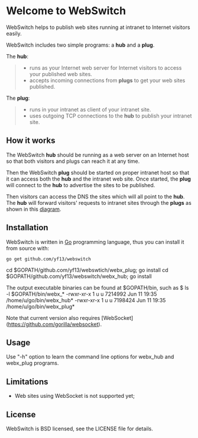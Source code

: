Welcome to WebSwitch
===================

WebSwitch helps to publish web sites running at intranet to Internet visitors easily. 

WebSwitch includes two simple programs: a **hub** and a **plug**. 

The **hub**:

 > - runs as your Internet web server for Internet visitors to access your published web sites. 
 > - accepts incoming connections from **plugs** to get your web sites published.

The **plug**: 

> 
> - runs in your intranet as client of your intranet site.
> - uses outgoing TCP connections to the **hub** to publish your intranet site.

How it works
-------------

The WebSwitch **hub** should be running as a web server on an Internet host so that both visitors 
and plugs can reach it at any time. 

Then the WebSwitch **plug** should be started on proper intranet host so that it can access both
the **hub** and the intranet web site. Once started, the **plug** will connect to the **hub** to
advertise the sites to be published.

Then visitors can access the DNS the sites which will all point to the **hub**. The **hub** will forward visitors' requests to intranet sites through the **plugs** as shown in this [diagram](./how-it-works.png). 


Installation 
-------------

WebSwitch is written in [Go](http://golang.org) programming language, thus you can install it from source with:

	go get github.com/yf13/webswitch
   cd $GOPATH/github.com/yf13/webswtich/webx_plug; go install
   cd $GOPATH/github.com/yf13/webswitch/webx_hub; go install

The output executable binaries can be found at $GOPATH/bin, such as 
   $ ls -l $GOPATH/bin/webx_*
   -rwxr-xr-x 1 u u 7214992 Jun 11 19:35 /home/u/go/bin/webx_hub*
   -rwxr-xr-x 1 u u 7198424 Jun 11 19:35 /home/u/go/bin/webx_plug*

Note that current version also requires [WebSocket] (https://github.com/gorilla/websocket).

Usage
---------



Use "-h" option to learn the command line options for webx_hub and webx_plug programs.


Limitations
----------------

 - Web sites using WebSocket is not supported yet;
 

License
-----------

WebSwitch is BSD licensed, see the LICENSE file for details.


